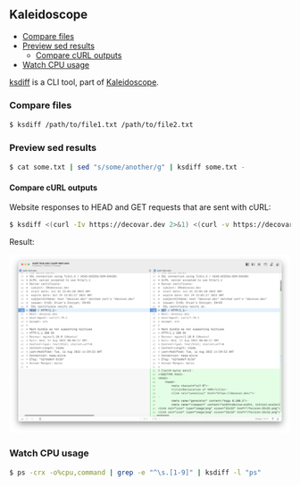 ## Kaleidoscope

<!-- MarkdownTOC -->

- [Compare files](#compare-files)
- [Preview sed results](#preview-sed-results)
    - [Compare cURL outputs](#compare-curl-outputs)
- [Watch CPU usage](#watch-cpu-usage)

<!-- /MarkdownTOC -->

[ksdiff](https://blog.kaleidoscope.app/2022/04/22/ksdiff-introduction/) is a CLI tool, part of [Kaleidoscope](https://kaleidoscope.app).

### Compare files

``` sh
$ ksdiff /path/to/file1.txt /path/to/file2.txt
```

### Preview sed results

``` sh
$ cat some.txt | sed "s/some/another/g" | ksdiff some.txt -
```

#### Compare cURL outputs

Website responses to HEAD and GET requests that are sent with cURL:

``` sh
$ ksdiff <(curl -Iv https://decovar.dev 2>&1) <(curl -v https://decovar.dev 2>&1)
```

Result:

![![](./curl-head-get-diff-preview.png)](./curl-head-get-diff.png)

### Watch CPU usage

``` sh
$ ps -crx -o%cpu,command | grep -e "^\s.[1-9]" | ksdiff -l "ps"
```
